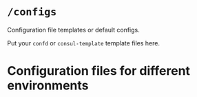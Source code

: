 # `/configs`

Configuration file templates or default configs.

Put your `confd` or `consul-template` template files here.
# Configuration files for different environments